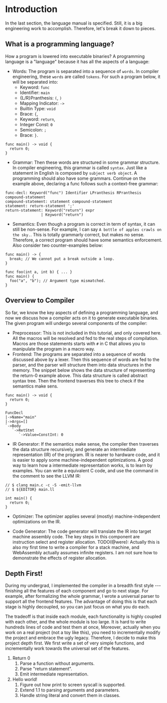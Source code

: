 # Introduction

In the last section, the language manual is specified.
Still, it is a big engineering work to accomplish.
Therefore, let's break it down to pieces.

## What is a programming language?

How a program is lowered into executable binaries? A programming language
is a "language" because it has all the aspects of a language:

- Words: The program is separated into a sequence of `words`. In compiler
  engineering, these `words` are called `tokens`. For such a program below,
  it will be separated into:
  - Keyword: `func`
  - Identifier: `main`
  - {L/R}Pranthesis: `(`, `)`
  - Mapping Indicator: `->`
  - Builtin Type: `void`
  - Brace: `{`,
  - Keyword: `return`,
  - Integer Const: `0`
  - Semicolon: `;`
  - Brace: `}`.

````
func main() -> void {
  return 0;
}
````

- Grammar: Then these words are structured in some grammar structure. In compiler
  engineering, this grammar is called `syntax`. Just like a statement in English
  is composed by `subject verb object`. A programming should also have some grammars.
  Continue on the example above, declaring a func follows such a context-free grammar:

````
func-decl: Keyword("func") Identifier LPranthesis RPranthesis compound-statement
compound-statement: statement compound-statement
statement: return-statement ';'
return-statement: Keyword("return") expr
                | Keyword("return")
````

- Semantics: Even though a program is correct in term of syntax,
  it can still be non-sense. For example,
  I can say `A bottle of apples crawls on the sky.`.
  This is totally grammarly correct, but makes no sense.
  Therefore, a correct program should have some semantics
  enforcement. Also consider two counter-examples below:

````
func main() -> {
  break; // We cannot put a break outside a loop.
}
````

````
func foo(int a, int b) { ... }
func main() {
  foo("a", "b"); // Argument type mismatched.
}
````

## Overview to Compiler

So far, we know the key aspects of defining a programming language,
and now we discuss how a compiler acts on it to generate executable
binaries. The given program will undergo several components of the
compiler:

- Preprocessor: This is not included in this tutorial, and only covered here.
  All the macros will be resolved and fed to the real steps of compilation.
  Macros are those statements starts with `#` in C that allows you to manipulate
  the program in a macro way.
- Frontend: The programs are separated into a sequence of words discussed above
  by a lexer. Then this sequence of words are fed to the parser,
  and the parser will structure them into data structures in the memory.
  The snippet below shows the data structure of representing the
  return-0 example above. This data structure is called abstract syntax tree.
  Then the frontend traverses this tree to check if the semantics make sens.

````
func main() -> void {
  return 0;
}

FuncDecl
|->Name="main"
|->Args=[]
`->Body
   `->RetStmt
      `->Value=ConstInt: 0
````

- IR Generator: If the semantics make sense, the compiler then
  traverses the data structure recursively, and
  generate an intermediate representation (IR) of the program. IR
  is nearer to hardware code, and it is easier to apply some machine-independent
  optimizations. A good way to learn how a intermediate representation
  works, is to learn by examples. You can write a equivalent C code, and use the
  command in the comment to see the LLVM IR:

````
// $ clang main.c -c -S -emit-llvm
// $ ${EDITOR} main.ll

int main() {
  return 0;
}
````

- Optimizer: The optimizer applies several (mostly) machine-independent optimizations on the IR.

- Code Generator: The code generator will translate the IR into target machine
  assembly code. The key steps in this component are instruction select and
  register allocation. TODO(@were): Actually this is also my first time to
  write a compiler for a stack machine, and WebAssembly actually assumes
  infinite registers. I am not sure how to demonstrate the effects of
  register allocation.

## Depth First!

During my undergrad, I implemented the compiler in a breadth first style ---
finishing all the features of each component and go to next stage.
For example, after formalizing the whole grammar,
I wrote a universal parser to support all the frontend features.
The advantage of doing this is that each stage is highly decoupled, so
you can just focus on what you do each.

The tradeoff is that inside each module, each functionality is highly
coupled with each other, and the whole module is too large.
It is hard to write hundreds lines of code and test them at once,
Moreover,  actually when you work on a real project (not a toy like this),
you need to incrementally modify the project and embrace the ugly legacy.
Therefore, I decide to make this project depth first. We first write a set of
very simple functions, and incrementally work towards the universal set of the features.

1. Return 0
    1. Parse a function without arguments.
    2. Parse "return statement".
    3. Emit intermediate representation.
2. Hello world!
    1. Figure out how print to screen syscall is supported.
    2. Extend 1.1 to parsing arguments and parameters.
    3. Handle string literal and convert them in classes.

